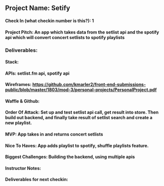 ## Project Name: Setify

#### Check In (what checkin number is this?): 1

#### Project Pitch: An app which takes data from the setlist api and the spotify api which will convert concert setlists to spotify playlists

### Deliverables:

#### Stack: 

#### APIs: setlist.fm api, spotify api

#### Wireframes: https://github.com/kmarler2/front-end-submissions-public/blob/master/1803/mod-3/personal-projects/PersonalProject.pdf

#### Waffle & Github:

#### Order Of Attack: Set up and test setlist api call, get result into store. Then build out backend, and finally take result of setlist search and create a new playlist.

#### MVP: App takes in and returns concert setlists

#### Nice To Haves: App adds playlist to spotify, shuffle playlists feature.

#### Biggest Challenges: Building the backend, using multiple apis

#### Instructor Notes:

#### Deliverables for next checkin:
